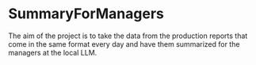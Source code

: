 # SummaryForManagers
The aim of the project is to take the data from the production reports that come in the same format every day and have them summarized for the managers at the local LLM.
